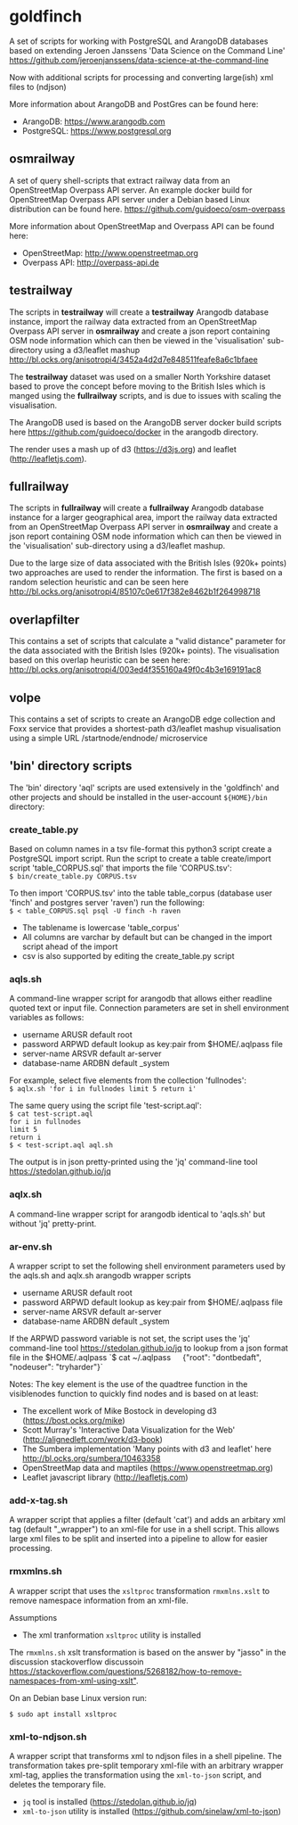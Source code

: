 # goldfinch
A set of scripts for working with PostgreSQL and ArangoDB databases based on extending Jeroen Janssens 'Data Science on the Command Line' https://github.com/jeroenjanssens/data-science-at-the-command-line

Now with additional scripts for processing and converting large(ish) xml files to (ndjson)

More information about ArangoDB and PostGres can be found here:
 * ArangoDB: https://www.arangodb.com
 * PostgreSQL: https://www.postgresql.org
 
## osmrailway

A set of query shell-scripts that extract railway data from an OpenStreetMap Overpass API server. An example docker build for OpenStreetMap Overpass API server under a Debian based Linux distribution can be found here. https://github.com/guidoeco/osm-overpass

More information about OpenStreetMap and Overpass API can be found here:
  * OpenStreetMap: http://www.openstreetmap.org
  * Overpass API: http://overpass-api.de

## testrailway

The scripts in **testrailway** will create a **testrailway** Arangodb database instance, import the railway data extracted from an OpenStreetMap Overpass API server in **osmrailway** and create a json report containing OSM node information which can then be viewed in the 'visualisation' sub-directory using a d3/leaflet mashup http://bl.ocks.org/anisotropi4/3452a4d2d7e848511feafe8a6c1bfaee

The **testrailway** dataset was used on a smaller North Yorkshire dataset based to prove the concept before moving to the British Isles which is manged using the **fullrailway** scripts, and is due to issues with scaling the visualisation.

The ArangoDB used is based on the ArangoDB server docker build scripts here https://github.com/guidoeco/docker in the arangodb directory.

The render uses a mash up of d3 (https://d3js.org) and leaflet (http://leafletjs.com).

## fullrailway

The scripts in **fullrailway** will create a **fullrailway** Arangodb database instance for a larger geographical area, import the railway data extracted from an OpenStreetMap Overpass API server in **osmrailway** and create a json report containing OSM node information which can then be viewed in the 'visualisation' sub-directory using a d3/leaflet mashup. 

Due to the large size of data associated with the British Isles (920k+ points) two approaches are used to render the information. The first is based on a random selection heuristic and can be seen here http://bl.ocks.org/anisotropi4/85107c0e617f382e8462b1f264998718 

## overlapfilter

This contains a set of scripts that calculate a "valid distance" parameter for the data associated with the British Isles (920k+ points). The visualisation based on this overlap heuristic can be seen here: http://bl.ocks.org/anisotropi4/003ed4f355160a49f0c4b3e169191ac8

## volpe

This contains a set of scripts to create an ArangoDB edge collection and Foxx service that provides a shortest-path d3/leaflet mashup visualisation using a simple URL /startnode/endnode/ microservice

## 'bin' directory scripts  

The 'bin' directory 'aql' scripts are used extensively in the 'goldfinch' and other projects and should be installed in the user-account `${HOME}/bin` directory:

### **create_table.py**

Based on column names in a tsv file-format this python3 script create a PostgreSQL import script. Run the script to create a table create/import script 'table_CORPUS.sql' that imports the file 'CORPUS.tsv':  
`$ bin/create_table.py CORPUS.tsv`

 To then import 'CORPUS.tsv' into the table table_corpus (database user 'finch' and postgres server 'raven') run the following:  
`$ < table_CORPUS.sql psql -U finch -h raven` 
 * The tablename is lowercase 'table_corpus'
 * All columns are varchar by default but can be changed in the import script ahead of the import  
 * csv is also supported by editing the create_table.py script

### **aqls.sh**  
A command-line wrapper script for arangodb that allows either readline quoted text or input file. Connection parameters are set in shell environment variables as follows:
* username      ARUSR default root
* password      ARPWD default lookup as key:pair from $HOME/.aqlpass file
* server-name   ARSVR default ar-server
* database-name ARDBN default _system

 For example, select five elements from the collection 'fullnodes':  
`$ aqlx.sh 'for i in fullnodes limit 5 return i'`  

 The same query using the script file 'test-script.aql':  
`$ cat test-script.aql`  
`for i in fullnodes`  
`limit 5`  
`return i`  
`$ < test-script.aql aql.sh`

The output is in json pretty-printed using the 'jq' command-line tool https://stedolan.github.io/jq

### **aqlx.sh**  
A command-line wrapper script for arangodb identical to 'aqls.sh' but without 'jq' pretty-print.  

### **ar-env.sh**  
A wrapper script to set the following shell environment parameters used by the aqls.sh and aqlx.sh arangodb wrapper scripts
* username      ARUSR default root  
* password      ARPWD default lookup as key:pair from $HOME/.aqlpass file  
* server-name   ARSVR default ar-server  
* database-name ARDBN default _system  

If the ARPWD password variable is not set, the script uses the 'jq' command-line tool https://stedolan.github.io/jq to lookup from a json format file in the $HOME/.aqlpass  
`$ cat ~/.aqlpass`  
`{"root": "dontbedaft", "nodeuser": "tryharder"}`  

Notes: The key element is the use of the quadtree function in the visiblenodes function to quickly find nodes and is based on at least:  
 * The excellent work of Mike Bostock in developing d3 (<https://bost.ocks.org/mike>)  
 * Scott Murray's 'Interactive Data Visualization for the Web' (<http://alignedleft.com/work/d3-book>)  
 * The Sumbera implementation 'Many points with d3 and leaflet' here <http://bl.ocks.org/sumbera/10463358>
 * OpenStreetMap data and maptiles (<https://www.openstreetmap.org>)  
 * Leaflet javascript library (<http://leafletjs.com>)  

### **add-x-tag.sh**
A wrapper script that applies a filter (default 'cat') and adds an arbitary xml tag (default "_wrapper") to an xml-file for use in a shell script. This allows large xml files to be split and inserted into a pipeline to allow for easier processing.

### **rmxmlns.sh**
A wrapper script that uses the `xsltproc` transformation `rmxmlns.xslt` to remove namespace information from an xml-file.

Assumptions
  * The xml tranformation `xsltproc` utility is installed

The `rmxmlns.sh` xslt transformation is based on the answer by "jasso" in the discussion stackoverflow discussoin <https://stackoverflow.com/questions/5268182/how-to-remove-namespaces-from-xml-using-xslt">.

   On an Debian base Linux version run:

  `$ sudo apt install xsltproc`

  
### **xml-to-ndjson.sh**
A wrapper script that transforms xml to ndjson files in a shell pipeline. The transformation takes pre-split temporary xml-file with an arbitrary wrapper xml-tag, applies the transformation using the `xml-to-json` script, and deletes the temporary file. 

  * `jq` tool is installed (<https://stedolan.github.io/jq>)
  * `xml-to-json` utility is installed (<https://github.com/sinelaw/xml-to-json>)
